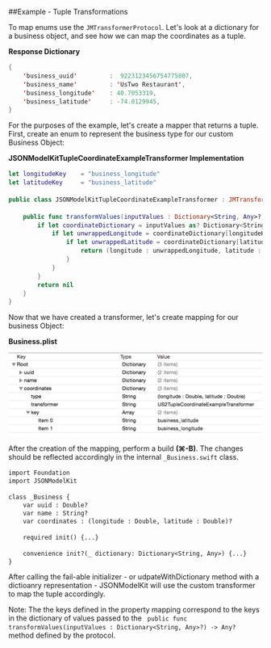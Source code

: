 ##Example - Tuple Transformations

To map enums use the `JMTransformerProtocol`. Let's look at a dictionary for a business object, and see how we can map the coordinates as a tuple.

**Response Dictionary**

```swift
{
	'business_uuid'  	 	:  9223123456754775807,
	'business_name'  		: 'UsTwo Restaurant',
	'business_longitude'  	: 40.7053319,
	'business_latitude'   	: -74.0129945,
}
```

For the purposes of the example, let's create a mapper that returns a tuple. First, create an enum to represent the business type for our custom Business Object:


**JSONModelKitTupleCoordinateExampleTransformer Implementation**

```swift
let longitudeKey    = "business_longitude"
let latitudeKey     = "business_latitude"

public class JSONModelKitTupleCoordinateExampleTransformer : JMTransformerProtocol {

    public func transformValues(inputValues : Dictionary<String, Any>?) -> Any? {
        if let coordinateDictionary = inputValues as? Dictionary<String, Double> {
            if let unwrappedLongitude = coordinateDictionary[longitudeKey] as? Double {
                if let unwrappedLatitude = coordinateDictionary[latitudeKey] as? Double {
                    return (longitude : unwrappedLongitude, latitude : unwrappedLatitude)
                }
            }
        }
        return nil
    }
}
```

Now that we have created a transformer, let's create mapping for our business Object:

**Business.plist**
<br/>

![alt tag](/documentation/readme_assets/tuple_mapping_example.png?raw=true)
<br/>

After the creation of the mapping, perform a build **(⌘-B)**. The changes should be reflected accordingly in the internal `_Business.swift` class.

```
import Foundation
import JSONModelKit

class _Business {
	var uuid : Double?
	var name : String?
	var coordinates : (longitude : Double, latitude : Double)?

 	required init() {...}

 	convenience init?(_ dictionary: Dictionary<String, Any>) {...}
}
```

After calling the fail-able initializer - or udpateWithDictionary method with a dictioanry representation - JSONModelKit will use the custom transformer to map the tuple accordingly.

Note: The the keys defined in the property mapping correspond to the keys in the dictionary of values passed to the ` public func transformValues(inputValues : Dictionary<String, Any>?) -> Any?` method defined by the protocol.
